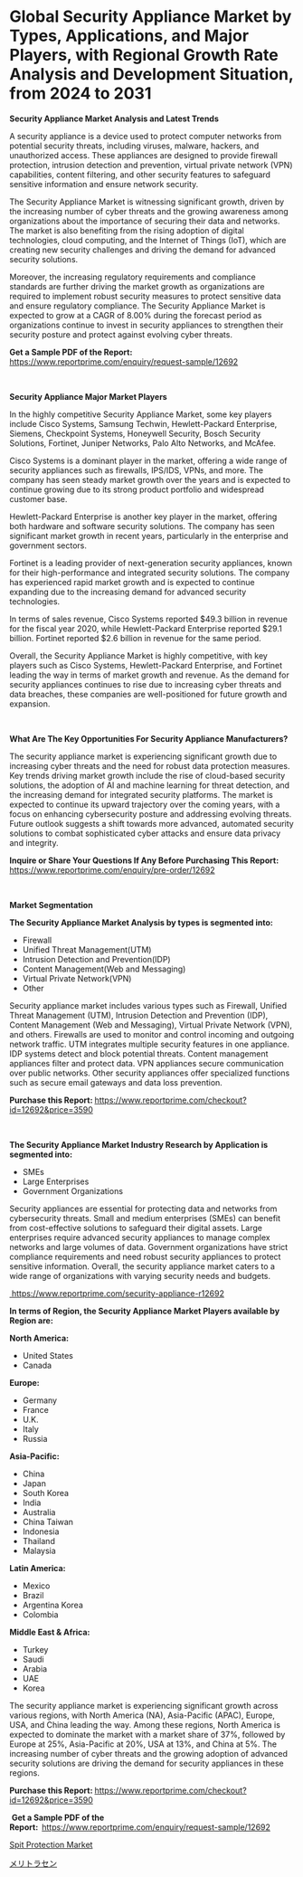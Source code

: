 <p><h1>Global Security Appliance Market by Types, Applications, and Major Players, with Regional Growth Rate Analysis and Development Situation, from 2024 to 2031</h1></p><p><strong>Security Appliance Market Analysis and Latest Trends</strong></p>
<p><p>A security appliance is a device used to protect computer networks from potential security threats, including viruses, malware, hackers, and unauthorized access. These appliances are designed to provide firewall protection, intrusion detection and prevention, virtual private network (VPN) capabilities, content filtering, and other security features to safeguard sensitive information and ensure network security.</p><p>The Security Appliance Market is witnessing significant growth, driven by the increasing number of cyber threats and the growing awareness among organizations about the importance of securing their data and networks. The market is also benefiting from the rising adoption of digital technologies, cloud computing, and the Internet of Things (IoT), which are creating new security challenges and driving the demand for advanced security solutions.</p><p>Moreover, the increasing regulatory requirements and compliance standards are further driving the market growth as organizations are required to implement robust security measures to protect sensitive data and ensure regulatory compliance. The Security Appliance Market is expected to grow at a CAGR of 8.00% during the forecast period as organizations continue to invest in security appliances to strengthen their security posture and protect against evolving cyber threats.</p></p>
<p><strong>Get a Sample PDF of the Report:&nbsp;</strong> <a href="https://www.reportprime.com/enquiry/request-sample/12692">https://www.reportprime.com/enquiry/request-sample/12692</a></p>
<p>&nbsp;</p>
<p><strong>Security Appliance Major Market Players</strong></p>
<p><p>In the highly competitive Security Appliance Market, some key players include Cisco Systems, Samsung Techwin, Hewlett-Packard Enterprise, Siemens, Checkpoint Systems, Honeywell Security, Bosch Security Solutions, Fortinet, Juniper Networks, Palo Alto Networks, and McAfee. </p><p>Cisco Systems is a dominant player in the market, offering a wide range of security appliances such as firewalls, IPS/IDS, VPNs, and more. The company has seen steady market growth over the years and is expected to continue growing due to its strong product portfolio and widespread customer base.</p><p>Hewlett-Packard Enterprise is another key player in the market, offering both hardware and software security solutions. The company has seen significant market growth in recent years, particularly in the enterprise and government sectors.</p><p>Fortinet is a leading provider of next-generation security appliances, known for their high-performance and integrated security solutions. The company has experienced rapid market growth and is expected to continue expanding due to the increasing demand for advanced security technologies.</p><p>In terms of sales revenue, Cisco Systems reported $49.3 billion in revenue for the fiscal year 2020, while Hewlett-Packard Enterprise reported $29.1 billion. Fortinet reported $2.6 billion in revenue for the same period.</p><p>Overall, the Security Appliance Market is highly competitive, with key players such as Cisco Systems, Hewlett-Packard Enterprise, and Fortinet leading the way in terms of market growth and revenue. As the demand for security appliances continues to rise due to increasing cyber threats and data breaches, these companies are well-positioned for future growth and expansion.</p></p>
<p>&nbsp;</p>
<p><strong>What Are The Key Opportunities For Security Appliance Manufacturers?</strong></p>
<p><p>The security appliance market is experiencing significant growth due to increasing cyber threats and the need for robust data protection measures. Key trends driving market growth include the rise of cloud-based security solutions, the adoption of AI and machine learning for threat detection, and the increasing demand for integrated security platforms. The market is expected to continue its upward trajectory over the coming years, with a focus on enhancing cybersecurity posture and addressing evolving threats. Future outlook suggests a shift towards more advanced, automated security solutions to combat sophisticated cyber attacks and ensure data privacy and integrity.</p></p>
<p><strong>Inquire or Share Your Questions If Any Before Purchasing This Report:</strong> <a href="https://www.reportprime.com/enquiry/pre-order/12692">https://www.reportprime.com/enquiry/pre-order/12692</a></p>
<p>&nbsp;</p>
<p><strong>Market Segmentation</strong></p>
<p><strong>The Security Appliance Market Analysis by types is segmented into:</strong></p>
<p><ul><li>Firewall</li><li>Unified Threat Management(UTM)</li><li>Intrusion Detection and Prevention(IDP)</li><li>Content Management(Web and Messaging)</li><li>Virtual Private Network(VPN)</li><li>Other</li></ul></p>
<p><p>Security appliance market includes various types such as Firewall, Unified Threat Management (UTM), Intrusion Detection and Prevention (IDP), Content Management (Web and Messaging), Virtual Private Network (VPN), and others. Firewalls are used to monitor and control incoming and outgoing network traffic. UTM integrates multiple security features in one appliance. IDP systems detect and block potential threats. Content management appliances filter and protect data. VPN appliances secure communication over public networks. Other security appliances offer specialized functions such as secure email gateways and data loss prevention.</p></p>
<p><strong>Purchase this Report:&nbsp;</strong><a href="https://www.reportprime.com/checkout?id=12692&price=3590">https://www.reportprime.com/checkout?id=12692&price=3590</a></p>
<p>&nbsp;</p>
<p><strong>The Security Appliance Market Industry Research by Application is segmented into:</strong></p>
<p><ul><li>SMEs</li><li>Large Enterprises</li><li>Government Organizations</li></ul></p>
<p><p>Security appliances are essential for protecting data and networks from cybersecurity threats. Small and medium enterprises (SMEs) can benefit from cost-effective solutions to safeguard their digital assets. Large enterprises require advanced security appliances to manage complex networks and large volumes of data. Government organizations have strict compliance requirements and need robust security appliances to protect sensitive information. Overall, the security appliance market caters to a wide range of organizations with varying security needs and budgets.</p></p>
<p><a href="https://www.reportprime.com/security-appliance-r12692">&nbsp;https://www.reportprime.com/security-appliance-r12692</a></p>
<p><strong>In terms of Region, the Security Appliance Market Players available by Region are:</strong></p>
<p>
    <p> <strong> North America: </strong>
        <ul>
            <li>United States</li>
            <li>Canada</li>
        </ul>
        </p> 
    <p> <strong> Europe: </strong>
        <ul>
            <li>Germany</li>
            <li>France</li>
            <li>U.K.</li>
            <li>Italy</li>
            <li>Russia</li>
        </ul>
        </p> 
    <p> <strong> Asia-Pacific: </strong>
        <ul>
            <li>China</li>
            <li>Japan</li>
            <li>South Korea</li>
            <li>India</li>
            <li>Australia</li>
            <li>China Taiwan</li>
            <li>Indonesia</li>
            <li>Thailand</li>
            <li>Malaysia</li>
        </ul>
        </p> 
    <p> <strong> Latin America: </strong>
        <ul>
            <li>Mexico</li>
            <li>Brazil</li>
            <li>Argentina Korea</li>
            <li>Colombia</li>
        </ul>
        </p> 
    <p> <strong> Middle East & Africa: </strong>
        <ul>
            <li>Turkey</li>
            <li>Saudi</li>
            <li>Arabia</li>
            <li>UAE</li>
            <li>Korea</li>
        </ul>
    </p>
    </p>
<p><p>The security appliance market is experiencing significant growth across various regions, with North America (NA), Asia-Pacific (APAC), Europe, USA, and China leading the way. Among these regions, North America is expected to dominate the market with a market share of 37%, followed by Europe at 25%, Asia-Pacific at 20%, USA at 13%, and China at 5%. The increasing number of cyber threats and the growing adoption of advanced security solutions are driving the demand for security appliances in these regions.</p></p>
<p><strong>Purchase this Report: </strong><a href="https://www.reportprime.com/checkout?id=12692&price=3590">https://www.reportprime.com/checkout?id=12692&price=3590</a></p>
<p>&nbsp;<strong>Get a Sample PDF of the Report:&nbsp;&nbsp;</strong><a href="https://www.reportprime.com/enquiry/request-sample/12692">https://www.reportprime.com/enquiry/request-sample/12692</a></p>
<p><strong></strong></p>
<p><p><a href="https://cautious-neon-760.notion.site/Spit-Protection-Market-Dynamics-2024-2031-Also-about-Its-Market-Trends-Projections-and-Opportunit-b6418897ad4942bfab91513a9f681735">Spit Protection Market</a></p><p><a href="https://github.com/oqoeusbvpadwjs08/Market-Research-Report-List-1/blob/main/945361020198.md">メリトラセン</a></p></p>